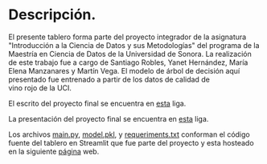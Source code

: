 # Descripción.

El presente tablero forma parte del proyecto integrador de la asignatura "Introducción a la Ciencia de Datos y sus Metodologías" del programa de la Maestría en Ciencia de Datos de la Universidad de Sonora. La realización de este trabajo fue a cargo de Santiago Robles, Yanet Hernández, María Elena Manzanares y Martín Vega.  El modelo de árbol de decisión aquí presentado fue entrenado a partir de los datos de calidad de vino rojo de la UCI.

El escrito del proyecto final se encuentra en [esta](https://github.com/Maleniski/Proyecto-Integrador-Analisis-de-datos-de-vinos/blob/main/TareaMetodologiaSantiagoMaElenaYanetMartin.pdf) liga.

La presentación del proyecto final se encuentra en [esta](https://github.com/Maleniski/Proyecto-Integrador-Analisis-de-datos-de-vinos/blob/main/TareaMetodologiaSantiagoMaElenaYanetMartin_presentacion.pdf) liga.


Los archivos [main.py](https://github.com/Maleniski/Proyecto-Integrador-Analisis-de-datos-de-vinos/blob/main/main.py), [model.pkl](https://github.com/Maleniski/Proyecto-Integrador-Analisis-de-datos-de-vinos/blob/main/model.pkl), y [requeriments.txt](https://github.com/Maleniski/Proyecto-Integrador-Analisis-de-datos-de-vinos/blob/main/requirements.txt) conforman el código fuente del tablero en Streamlit que fue parte del proyecto y esta hosteado en la siguiente [página](https://mjvnor-proyecto-integrador-analisis-de-datos-de-vin-main-mpt3rq.streamlit.app/) web.
